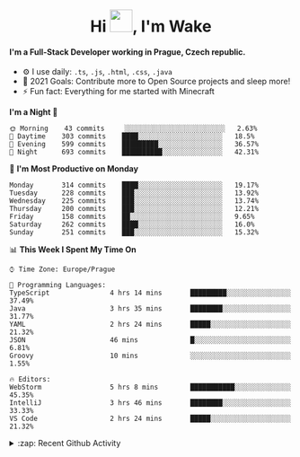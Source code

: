 <h1 align="center">Hi <img src="https://raw.githubusercontent.com/MrWakeCZ/MrWakeCZ/master/Hi.gif" width="40px" />, I'm Wake</h1>

#### I'm a Full-Stack Developer working in Prague, Czech republic.
- ⚙️ I use daily: `.ts`, `.js`, `.html`, `.css`, `.java`
- 🥅 2021 Goals: Contribute more to Open Source projects and sleep more!
- ⚡ Fun fact: Everything for me started with Minecraft

<!--START_SECTION:waka-->
**I'm a Night 🦉** 

```text
🌞 Morning    43 commits     ░░░░░░░░░░░░░░░░░░░░░░░░░   2.63% 
🌆 Daytime    303 commits    ████░░░░░░░░░░░░░░░░░░░░░   18.5% 
🌃 Evening    599 commits    █████████░░░░░░░░░░░░░░░░   36.57% 
🌙 Night      693 commits    ██████████░░░░░░░░░░░░░░░   42.31%

```
📅 **I'm Most Productive on Monday** 

```text
Monday       314 commits    ████░░░░░░░░░░░░░░░░░░░░░   19.17% 
Tuesday      228 commits    ███░░░░░░░░░░░░░░░░░░░░░░   13.92% 
Wednesday    225 commits    ███░░░░░░░░░░░░░░░░░░░░░░   13.74% 
Thursday     200 commits    ███░░░░░░░░░░░░░░░░░░░░░░   12.21% 
Friday       158 commits    ██░░░░░░░░░░░░░░░░░░░░░░░   9.65% 
Saturday     262 commits    ████░░░░░░░░░░░░░░░░░░░░░   16.0% 
Sunday       251 commits    ███░░░░░░░░░░░░░░░░░░░░░░   15.32%

```


📊 **This Week I Spent My Time On** 

```text
⌚︎ Time Zone: Europe/Prague

💬 Programming Languages: 
TypeScript               4 hrs 14 mins       █████████░░░░░░░░░░░░░░░░   37.49% 
Java                     3 hrs 35 mins       ████████░░░░░░░░░░░░░░░░░   31.77% 
YAML                     2 hrs 24 mins       █████░░░░░░░░░░░░░░░░░░░░   21.32% 
JSON                     46 mins             █░░░░░░░░░░░░░░░░░░░░░░░░   6.81% 
Groovy                   10 mins             ░░░░░░░░░░░░░░░░░░░░░░░░░   1.55%

🔥 Editors: 
WebStorm                 5 hrs 8 mins        ███████████░░░░░░░░░░░░░░   45.35% 
IntelliJ                 3 hrs 46 mins       ████████░░░░░░░░░░░░░░░░░   33.33% 
VS Code                  2 hrs 24 mins       █████░░░░░░░░░░░░░░░░░░░░   21.32%

```


<!--END_SECTION:waka-->

<details>
  <summary>:zap: Recent Github Activity</summary>

<!--START_SECTION:activity-->
1. ❌ Closed PR [#15](https://github.com/craftmania-cz/craftmanager/pull/15) in [craftmania-cz/craftmanager](https://github.com/craftmania-cz/craftmanager)
2. 🎉 Merged PR [#11](https://github.com/craftmania-cz/craftapi/pull/11) in [craftmania-cz/craftapi](https://github.com/craftmania-cz/craftapi)
3. 🎉 Merged PR [#89](https://github.com/waked-cz/corgi/pull/89) in [waked-cz/corgi](https://github.com/waked-cz/corgi)
4. 🎉 Merged PR [#2](https://github.com/craftmania-cz/craftcore/pull/2) in [craftmania-cz/craftcore](https://github.com/craftmania-cz/craftcore)
5. 🎉 Merged PR [#7](https://github.com/craftmania-cz/craftlobby/pull/7) in [craftmania-cz/craftlobby](https://github.com/craftmania-cz/craftlobby)
<!--END_SECTION:activity-->

</details>
